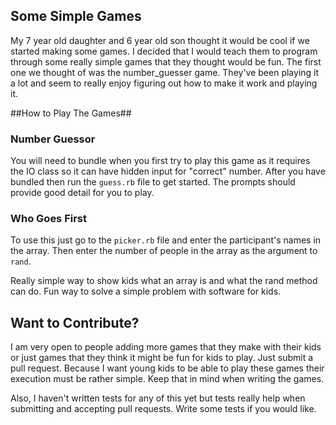 ## Some Simple Games ##
My 7 year old daughter and 6 year old son thought it would be cool if we
started making some games. I decided that I would teach them to program
through some really simple games that they thought would be fun. The
first one we thought of was the number_guesser game. They've been playing it a lot and seem to really enjoy figuring out how to make it work and playing it.  

##How to Play The Games##

### Number Guessor ###
You will need to bundle when you first try to play this game as it
requires the IO class so it can have hidden input for "correct" number.
After you have bundled then run the `guess.rb` file to get started. The
prompts should provide good detail for you to play.

### Who Goes First ###
To use this just go to the `picker.rb` file and enter the participant's
names in the array. Then enter the number of people in the array as the
argument to `rand`.

Really simple way to show kids what an array is and what the rand method
can do. Fun way to solve a simple problem with software for kids.  

## Want to Contribute? ##
I am very open to people adding more games that they make with their
kids or just games that they think it might be fun for kids to play.
Just submit a pull request. Because I want young kids to be able to play
these games their execution must be rather simple. Keep that in mind
when writing the games.  

Also, I haven't written tests for any of this yet but tests really help
when submitting and accepting pull requests. Write some tests if you
would like.  
